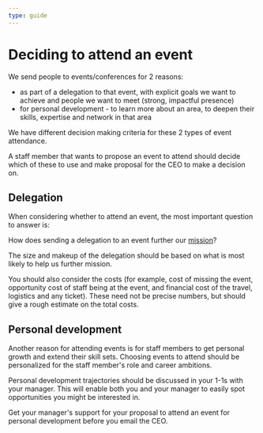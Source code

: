 ```yaml
---
type: guide
---
```


# Deciding to attend an event

We send people to events/conferences for 2 reasons:

* as part of a delegation to that event, with explicit goals we want to achieve and people we want to meet (strong, impactful presence)
* for personal development - to learn more about an area, to deepen their skills, expertise and network in that area

We have different decision making criteria for these 2 types of event attendance.

A staff member that wants to propose an event to attend should decide which of these to use and make proposal for the CEO to make a decision on.

## Delegation

When considering whether to attend an event, the most important question to answer is:

How does sending a delegation to an event further our [mission](https://about.publiccode.net/organization/mission.html)?

The size and makeup of the delegation should be based on what is most likely to help us further mission.

You should also consider the costs (for example, cost of missing the event, opportunity cost of staff being at the event, and financial cost of the travel, logistics and any ticket). These need not be precise numbers, but should give a rough estimate on the total costs.


## Personal development

Another reason for attending events is for staff members to get personal growth and extend their skill sets. Choosing events to attend should be personalized for the staff member's role and career ambitions.

Personal development trajectories should be discussed in your 1-1s with your manager. This will enable both you and your manager to easily spot opportunities you might be interested in.

Get your manager's support for your proposal to attend an event for personal development before you email the CEO.

